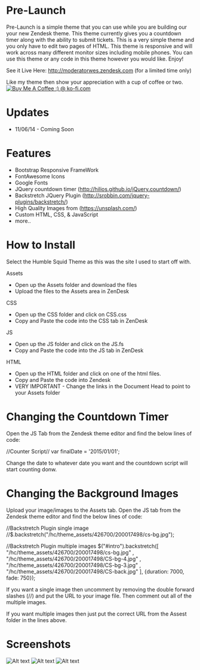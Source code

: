 Pre-Launch
=======================
Pre-Launch is a simple theme that you can use while you are building our your new Zendesk theme.  This theme currently gives you a countdown timer along with the ability to submit tickets.  This is a very simple theme and you only have to edit two pages of HTML.  This theme is responsive and will work across many different monitor sizes including mobile phones.  You can use this theme or any code in this theme however you would like.  Enjoy!

See it Live Here:  http://moderatorwes.zendesk.com (for a limited time only)

Like my theme then show your appreciation with a cup of coffee or two.  
<a href='http://ko-fi.com?i=8d141fc13e992fb' target='_blank'><img style='border:0px' src='http://ko-fi.com/img/button-4.png' border='0' alt='Buy Me A Coffee :) @ ko-fi.com' /></a>

Updates
========
* 11/06/14 - Coming Soon


Features
=========
* Bootstrap Responsive FrameWork
* FontAwesome Icons
* Google Fonts
* JQuery countdown timer (http://hilios.github.io/jQuery.countdown/)
* Backstretch JQuery Plugin (http://srobbin.com/jquery-plugins/backstretch/)
* High Quality Images from (https://unsplash.com/)
* Custom HTML, CSS, & JavaScript
* more..

How to Install
==============

Select the Humble Squid Theme as this was the site I used to start off with.  

Assets
* Open up the Assets folder and download the files
* Upload the files to the Assets area in ZenDesk

CSS
* Open up the CSS folder and click on CSS.css
* Copy and Paste the code into the CSS tab in ZenDesk

JS
* Open up the JS folder and click on the JS.fs
* Copy and Paste the code into the JS tab in ZenDesk

HTML
* Open up the HTML folder and click on one of the html files.
* Copy and Paste the code into Zendesk
* VERY IMPORTANT - Change the links in the Document Head to point to your Assets folder


Changing the Countdown Timer
=============================
Open the JS Tab from the Zendesk theme editor and find the below lines of code:

//Counter Script//
var finalDate = '2015/01/01';

Change the date to whatever date you want and the countdown script will start counting donw.


Changing the Background Images
===============================
Upload your image/images to the Assets tab.
Open the JS tab from the Zendesk theme editor and find the below lines of code:

 //Backstretch Plugin single image 
//$.backstretch("/hc/theme_assets/426700/200017498/cs-bg.jpg");

 //Backstretch Plugin multiple images
  $("#intro").backstretch([
     "/hc/theme_assets/426700/200017498/cs-bg.jpg"
    , "/hc/theme_assets/426700/200017498/CS-bg-4.jpg"
     , "/hc/theme_assets/426700/200017498/CS-bg-3.jpg"
     , "/hc/theme_assets/426700/200017498/CS-back.jpg"
  ], {duration: 7000, fade: 750});
  
  If you want a single image then uncomment by removing the double forward slashes (//) and put the URL to your image file.  Then comment out all of the multiple images.
  
  If you want multiple images then just put the correct URL from the Assest folder in the lines above.

Screenshots
===========
![Alt text](/Screenshots/Midnight-Home.png?raw=true "Home Page")
![Alt text](/Screenshots/Midnight-Community.png?raw=true "Community Page")
![Alt text](/Screenshots/Midnight-Contributions.png?raw=true "Contributions")



